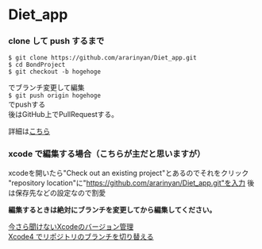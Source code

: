 Diet_app
========

### clone して push するまで
<pre><code>$ git clone https://github.com/ararinyan/Diet_app.git
$ cd BondProject
$ git checkout -b hogehoge</code></pre>
でブランチ変更して編集  
`$ git push origin hogehoge`  
でpushする  
後はGitHub上でPullRequestする。  

詳細は[こちら](http://blog.qnyp.com/2013/05/28/pull-request-for-github-beginners/)


### xcode で編集する場合（こちらが主だと思いますが）
xcodeを開いたら"Check out an existing project"とあるのでそれをクリック
"repository location"に"https://github.com/ararinyan/Diet_app.git"を入力
後は保存先などの設定なので割愛

**編集するときは絶対にブランチを変更してから編集してください。**

[今さら聞けないXcodeのバージョン管理](http://dev.classmethod.jp/tool/xcode_git/#push)  
[Xcode4 でリポジトリのブランチを切り替える](http://network.station.ez-net.jp/special/git/client/xcode4.branch.asp)